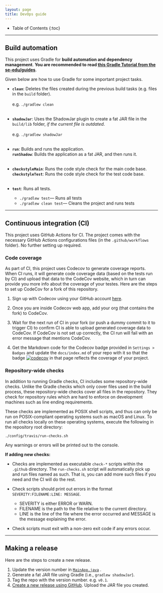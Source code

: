 ```yaml
---
layout: page
title: DevOps guide
---
```


* Table of Contents
{:toc}

--------------------------------------------------------------------------------------------------------------------

## Build automation

This project uses Gradle for **build automation and dependency management**. **You are recommended to
read [this Gradle Tutorial from the se-edu/guides](https://se-education.org/guides/tutorials/gradle.html)**.

Given below are how to use Gradle for some important project tasks.

* **`clean`**: Deletes the files created during the previous build tasks (e.g. files in the `build` folder).<br><br>
  e.g. `./gradlew clean`<br><br>

* **`shadowJar`**: Uses the ShadowJar plugin to create a fat JAR file in the `build/lib` folder, *if the current file is
  outdated*.<br><br>
  e.g. `./gradlew shadowJar`<br><br>

* **`run`**: Builds and runs the application.<br>
  **`runShadow`**: Builds the application as a fat JAR, and then runs it.<br><br>

* **`checkstyleMain`**: Runs the code style check for the main code base.<br>
  **`checkstyleTest`**: Runs the code style check for the test code base.<br><br>

* **`test`**: Runs all tests.
    * `./gradlew test`— Runs all tests
    * `./gradlew clean test`— Cleans the project and runs tests

--------------------------------------------------------------------------------------------------------------------

## Continuous integration (CI)

This project uses GitHub Actions for CI. The project comes with the necessary GitHub Actions configurations files (in
the `.github/workflows` folder). No further setting up required.

### Code coverage

As part of CI, this project uses Codecov to generate coverage reports. When CI runs, it will generate code coverage
data (based on the tests run by CI) and upload that data to the CodeCov website, which in turn can provide you more info
about the coverage of your testes. Here are the steps to set up CodeCov for a fork of this repository.

1. Sign up with Codecov using your GitHub account [here](https://codecov.io/signup).

2. Once you are inside Codecov web app, add your org (that contains the fork) to CodeCov.

3. Wait for the next run of CI in your fork (or push a dummy commit to it to trigger CI) to confirm CI is able to upload
   generated coverage data to CodeCov. If CodeCov is not set up correctly, the CI run will fail with an error message
   that mentions CodeCov.

4. Get the Markdown code for the Codecov badge provided in `Settings > Badges` and update the `docs/index.md` of your
   repo with it so that the
   badge [![codecov](https://codecov.io/gh/AY2223S1-CS2103T-W13-1/tp/branch/master/graph/badge.svg?token=OWNSY6SWHW)](https://codecov.io/gh/AY2223S1-CS2103T-W13-1/tp)
   in that page reflects the coverage of your project.

### Repository-wide checks

In addition to running Gradle checks, CI includes some repository-wide checks. Unlike the Gradle checks which only cover
files used in the build process, these repository-wide checks cover all files in the repository. They check for
repository rules which are hard to enforce on development machines such as line ending requirements.

These checks are implemented as POSIX shell scripts, and thus can only be run on POSIX-compliant operating systems such
as macOS and Linux. To run all checks locally on these operating systems, execute the following in the repository root
directory:

`./config/travis/run-checks.sh`

Any warnings or errors will be printed out to the console.

**If adding new checks:**

* Checks are implemented as executable `check-*` scripts within the `.github` directory. The `run-checks.sh` script will
  automatically pick up and run files named as such. That is, you can add more such files if you need and the CI will do
  the rest.

* Check scripts should print out errors in the format `SEVERITY:FILENAME:LINE: MESSAGE`.
    * SEVERITY is either ERROR or WARN.
    * FILENAME is the path to the file relative to the current directory.
    * LINE is the line of the file where the error occurred and MESSAGE is the message explaining the error.

* Check scripts must exit with a non-zero exit code if any errors occur.

--------------------------------------------------------------------------------------------------------------------

## Making a release

Here are the steps to create a new release.

1. Update the version number
   in [`MainApp.java`](https://github.com/AY2223S1-CS2103T-W13-1/tp/blob/master/src/main/java/seedu/studmap/MainApp.java)
   .
2. Generate a fat JAR file using Gradle (i.e., `gradlew shadowJar`).
3. Tag the repo with the version number. e.g. `v0.1`.
4. [Create a new release using GitHub](https://help.github.com/articles/creating-releases/). Upload the JAR file you
   created.

